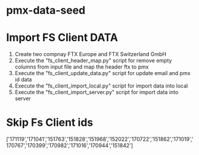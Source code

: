 # pmx-data-seed


# Import FS Client DATA

1) Create two compnay FTX Europe and FTX Switzerland GmbH
2) Execute the "fs_client_header_map.py" script for remove empty columns from input file and map the header ftx to pmx
3) Execute the "fs_client_update_data.py" script for update email and pmx id data
4) Execute the "fs_client_import_local.py" script for import data into local
4) Execute the "fs_client_import_server.py" script for import data into server

# Skip Fs Client ids 
['171119','171041','151763','151828','151968','152022','170722','151862','171019','170767','170399','170982','171016','170944','151842'] 